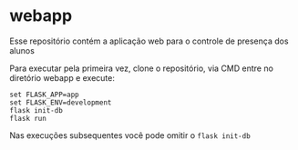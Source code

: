 # webapp
Esse repositório contém a aplicação web para o controle de presença dos alunos

Para executar pela primeira vez, clone o repositório, via CMD entre no diretório webapp e execute:

```
set FLASK_APP=app
set FLASK_ENV=development
flask init-db
flask run
```

Nas execuções subsequentes você pode omitir o `flask init-db`
